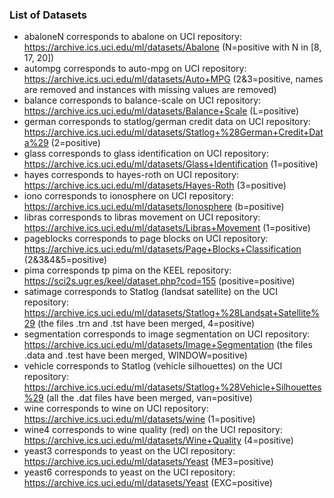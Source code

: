 ### List of Datasets
- abaloneN corresponds to abalone on UCI repository: https://archive.ics.uci.edu/ml/datasets/Abalone (N=positive with N in [8, 17, 20])
- autompg corresponds to auto-mpg on UCI repository: https://archive.ics.uci.edu/ml/datasets/Auto+MPG (2&3=positive, names are removed and instances with missing values are removed)
- balance corresponds to balance-scale on UCI repository: https://archive.ics.uci.edu/ml/datasets/Balance+Scale (L=positive)
- german corresponds to statlog/german credit data on UCI repository: https://archive.ics.uci.edu/ml/datasets/Statlog+%28German+Credit+Data%29 (2=positive)
- glass corresponds to glass identification on UCI repository: https://archive.ics.uci.edu/ml/datasets/Glass+Identification (1=positive)
- hayes corresponds to hayes-roth on UCI repository: https://archive.ics.uci.edu/ml/datasets/Hayes-Roth (3=positive)
- iono corresponds to ionosphere on UCI repository: https://archive.ics.uci.edu/ml/datasets/Ionosphere (b=positive)
- libras corresponds to libras movement on UCI repository: https://archive.ics.uci.edu/ml/datasets/Libras+Movement (1=positive)
- pageblocks corresponds to page blocks on UCI repository: https://archive.ics.uci.edu/ml/datasets/Page+Blocks+Classification (2&3&4&5=positive)
- pima corresponds tp pima on the KEEL repository: https://sci2s.ugr.es/keel/dataset.php?cod=155 (positive=positive)
- satimage corresponds to Statlog (landsat satellite) on the UCI repository: https://archive.ics.uci.edu/ml/datasets/Statlog+%28Landsat+Satellite%29 (the files .trn and .tst have been merged, 4=positive)
- segmentation corresponds to image segmentation on UCI repository: https://archive.ics.uci.edu/ml/datasets/Image+Segmentation (the files .data and .test have been merged, WINDOW=positive)
- vehicle corresponds to Statlog (vehicle silhouettes) on the UCI repository: https://archive.ics.uci.edu/ml/datasets/Statlog+%28Vehicle+Silhouettes%29 (all the .dat files have been merged, van=positive)
- wine corresponds to wine on UCI repository: https://archive.ics.uci.edu/ml/datasets/wine (1=positive)
- wine4 corresponds to wine quality (red) on the UCI repository: https://archive.ics.uci.edu/ml/datasets/Wine+Quality (4=positive)
- yeast3 corresponds to yeast on the UCI repository: https://archive.ics.uci.edu/ml/datasets/Yeast (ME3=positive)
- yeast6 corresponds to yeast on the UCI repository: https://archive.ics.uci.edu/ml/datasets/Yeast (EXC=positive)
